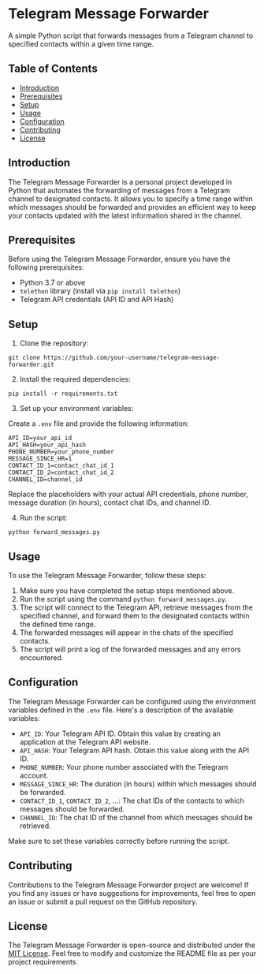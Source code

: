 # Telegram Message Forwarder

A simple Python script that forwards messages from a Telegram channel to specified contacts within a given time range.

## Table of Contents

- [Introduction](#introduction)
- [Prerequisites](#prerequisites)
- [Setup](#setup)
- [Usage](#usage)
- [Configuration](#configuration)
- [Contributing](#contributing)
- [License](#license)

## Introduction

The Telegram Message Forwarder is a personal project developed in Python that automates the forwarding of messages from a Telegram channel to designated contacts. It allows you to specify a time range within which messages should be forwarded and provides an efficient way to keep your contacts updated with the latest information shared in the channel.

## Prerequisites

Before using the Telegram Message Forwarder, ensure you have the following prerequisites:

- Python 3.7 or above
- `telethon` library (install via `pip install telethon`)
- Telegram API credentials (API ID and API Hash)

## Setup

1. Clone the repository:

```
git clone https://github.com/your-username/telegram-message-forwarder.git
```

2. Install the required dependencies:

```
pip install -r requirements.txt
```

3. Set up your environment variables:

Create a `.env` file and provide the following information:
```
API_ID=your_api_id
API_HASH=your_api_hash
PHONE_NUMBER=your_phone_number
MESSAGE_SINCE_HR=1
CONTACT_ID_1=contact_chat_id_1
CONTACT_ID_2=contact_chat_id_2
CHANNEL_ID=channel_id
```
Replace the placeholders with your actual API credentials, phone number, message duration (in hours), contact chat IDs, and channel ID.

4. Run the script:
```
python forward_messages.py
```

## Usage

To use the Telegram Message Forwarder, follow these steps:

1. Make sure you have completed the setup steps mentioned above.
2. Run the script using the command `python forward_messages.py`.
3. The script will connect to the Telegram API, retrieve messages from the specified channel, and forward them to the designated contacts within the defined time range.
4. The forwarded messages will appear in the chats of the specified contacts.
5. The script will print a log of the forwarded messages and any errors encountered.

## Configuration

The Telegram Message Forwarder can be configured using the environment variables defined in the `.env` file. Here's a description of the available variables:

- `API_ID`: Your Telegram API ID. Obtain this value by creating an application at the Telegram API website.
- `API_HASH`: Your Telegram API hash. Obtain this value along with the API ID.
- `PHONE_NUMBER`: Your phone number associated with the Telegram account.
- `MESSAGE_SINCE_HR`: The duration (in hours) within which messages should be forwarded.
- `CONTACT_ID_1`, `CONTACT_ID_2`, ...: The chat IDs of the contacts to which messages should be forwarded.
- `CHANNEL_ID`: The chat ID of the channel from which messages should be retrieved.

Make sure to set these variables correctly before running the script.

## Contributing

Contributions to the Telegram Message Forwarder project are welcome! If you find any issues or have suggestions for improvements, feel free to open an issue or submit a pull request on the GitHub repository.

## License

The Telegram Message Forwarder is open-source and distributed under the [MIT License](LICENSE).
Feel free to modify and customize the README file as per your project requirements.